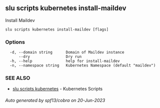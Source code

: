 ## slu scripts kubernetes install-maildev

Install Maildev

```
slu scripts kubernetes install-maildev [flags]
```

### Options

```
  -d, --domain string      Domain of Maildev instance
      --dry                Dry run
  -h, --help               help for install-maildev
  -n, --namespace string   Kubernetes Namespace (default "maildev")
```

### SEE ALSO

* [slu scripts kubernetes](slu_scripts_kubernetes.md)	 - Kubernetes Scripts

###### Auto generated by spf13/cobra on 20-Jun-2023
